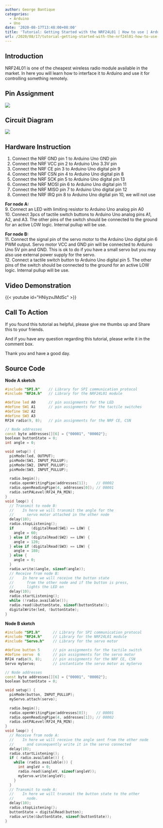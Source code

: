 ```yaml
---
author: George Bantique
categories:
  - Arduino
  - Uno
date: '2020-08-17T13:48:00+08:00'
title: 'Tutorial: Getting Started with the NRF24L01 | How to use | Arduino'
url: /2020/08/17/tutorial-getting-started-with-the-nrf24l01-how-to-use-arduino/
---
```


## **Introduction**

NRF24L01 is one of the cheapest wireless radio module available in the market. In here you will learn how to interface it to Arduino and use it for controlling something remotely.

## **Pin Assignment**

![](/images/NRF24L01_Pin_Assignments.png)

## **Circuit Diagram**

![](/images/NRF_Circuit_Diagram.png)

## **Hardware Instruction**

1. Connect the NRF GND pin 1 to Arduino Uno GND pin  
2. Connect the NRF VCC pin 2 to Arduino Uno 3.3V pin  
3. Connect the NRF CE pin 3 to Arduino Uno digital pin 9  
4. Connect the NRF CSN pin 4 to Arduino Uno digital pin 8  
5. Connect the NRF SCK pin 5 to Arduino Uno digital pin 13  
6. Connect the NRF MOSI pin 6 to Arduino Uno digital pin 11  
7. Connect the NRF MISO pin 7 to Arduino Uno digital pin 12  
8. Connect the NRF IRQ pin 8 to Arduino Uno digital pin 10, we will not use

**For node A:**  
9. Connect an LED with limiting resistor to Arduino Uno analog pin A0  
10. Connect 3pcs of tactile switch buttons to Arduino Uno analog pins A1, A2, and A3. The other pins of the switch should be connected to the ground for an active LOW logic. Internal pullup will be use.

**For node B:**  
11. Connect the signal pin of the servo motor to the Arduino Uno digital pin 6 PWM output. Servo motor VCC and GND pin will be connected to Arduino Uno 5V pin and GND. This is ok to do if you have a small servo but you may also use external power supply for the servo.  
12. Connect a tactile switch button to Arduino Uno digital pin 5. The other pins of the switch should be connected to the ground for an active LOW logic. Internal pullup will be use.

## **Video Demonstration**

{{< youtube id="HNiyzvJMdSc" >}}

## **Call To Action**

If you found this tutorial as helpful, please give me thumbs up and Share this to your friends.

And if you have any question regarding this tutorial, please write it in the comment box.

Thank you and have a good day.

## **Source Code**

**Node A sketch**

```cpp { lineNos="true" wrap="true" }
#include "SPI.h"    // Library for SPI communication protocol
#include "RF24.h"   // Library for the NRF24L01 module

#define led A0      // pin assignments for the LED
#define SW1 A1      // pin assignments for the tactile switches
#define SW2 A2
#define SW3 A3
RF24 radio(9, 8);   // pin assignments for the NRF CE, CSN

// Node addresses
const byte addresses[][6] = {"00001", "00002"};
boolean buttonState = 0;
int angle = 0;

void setup() {
  pinMode(led, OUTPUT);
  pinMode(SW1, INPUT_PULLUP);
  pinMode(SW2, INPUT_PULLUP);
  pinMode(SW3, INPUT_PULLUP);
  
  radio.begin();
  radio.openWritingPipe(addresses[1]);    // 00002
  radio.openReadingPipe(4, addresses[0]); // 00001
  radio.setPALevel(RF24_PA_MIN);
}
void loop() {
  // Transmit to node B:
  //    In here we will transmit the angle for the
  //      servo motor attached in the other node
  delay(10);
  radio.stopListening();
  if        (digitalRead(SW1) == LOW) {
    angle = 60;
  } else if (digitalRead(SW2) == LOW) {
    angle = 120;
  } else if (digitalRead(SW3) == LOW) {
    angle = 180;
  } else {
    angle = 0;
  }
  radio.write(&angle, sizeof(angle));
  // Receive from node B:
  //    In here we will receive the button state
  //      from the other node and if the button is press,
  //      lights the LED on
  delay(10);
  radio.startListening();
  while (!radio.available());
  radio.read(&buttonState, sizeof(buttonState));
  digitalWrite(led, !buttonState);
}

```

**Node B sketch**

```cpp { lineNos="true" wrap="true" }
#include "SPI.h"      // Library for SPI communication protocol
#include "RF24.h"     // Library for the NRF24L01 module
#include "Servo.h"    // Library for the servo motor

#define button 5      // pin assignments for the tactile switch
#define servo  6      // pin assignments for the servo motor
RF24 radio(9, 8);     // pin assignments for the NRF CE, CSN
Servo myServo;        // instantiate the servo motor as myServo

// Node addresses
const byte addresses[][6] = {"00001", "00002"};
boolean buttonState = 0;

void setup() {
  pinMode(button, INPUT_PULLUP);
  myServo.attach(servo);
  
  radio.begin();
  radio.openWritingPipe(addresses[0]);    // 00001
  radio.openReadingPipe(4, addresses[1]); // 00002
  radio.setPALevel(RF24_PA_MIN);
}
void loop() {
  // Receive from node A:
  //    In here we will receive the angle sent from the other node
  //      and consequently write it in the servo connected
  delay(10);
  radio.startListening();
  if ( radio.available()) {
    while (radio.available()) {
      int angleV = 0;
      radio.read(&angleV, sizeof(angleV));
      myServo.write(angleV);
    }
  }  
  // Transmit to node A:
  //    In here we will transmit the button state to the other
  //      node.
  delay(10);
  radio.stopListening();
  buttonState = digitalRead(button);
  radio.write(&buttonState, sizeof(buttonState));
}

```
